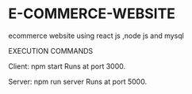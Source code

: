 # E-COMMERCE-WEBSITE
ecommerce website using react js ,node js and mysql


EXECUTION COMMANDS

Client: npm start
Runs at port 3000.

Server: npm run server
Runs at port 5000.
